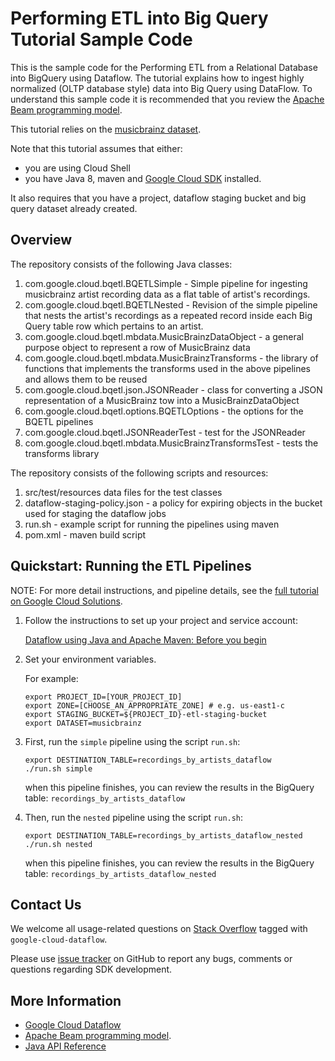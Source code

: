 # Performing ETL into Big Query Tutorial Sample Code

This is the sample code for the Performing ETL from a Relational Database into BigQuery using Dataflow.  The tutorial explains how to ingest highly normalized (OLTP database style) data into Big Query using DataFlow. To understand this sample code it is recommended that you review the [Apache Beam programming model](https://beam.apache.org/documentation/programming-guide/). 

This tutorial relies on the [musicbrainz dataset](https://musicbrainz.org/doc/MusicBrainz_Database). 

Note that this tutorial assumes that either:
* you are using Cloud Shell
* you have Java 8, maven and [Google Cloud SDK](https://cloud.google.com/sdk/docs/) installed.  

It also requires that you have a project, dataflow staging bucket and big query dataset already created. 


## Overview

The repository consists of the following Java classes: 

1. com.google.cloud.bqetl.BQETLSimple - Simple pipeline for ingesting musicbrainz artist recording data as a flat table of artist's recordings.
2. com.google.cloud.bqetl.BQETLNested - Revision of the simple pipeline that nests the artist's recordings as a repeated record inside each Big Query table row which pertains to an artist.
3. com.google.cloud.bqetl.mbdata.MusicBrainzDataObject - a general purpose object to represent a row of MusicBrainz data
4. com.google.cloud.bqetl.mbdata.MusicBrainzTransforms - the library of functions that implements the transforms used in the above pipelines and allows them to be reused
5. com.google.cloud.bqetl.json.JSONReader - class for converting a JSON representation of a MusicBrainz tow into a MusicBrainzDataObject
6. com.google.cloud.bqetl.options.BQETLOptions - the options for the BQETL pipelines
7. com.google.cloud.bqetl.JSONReaderTest - test for the JSONReader
8. com.google.cloud.bqetl.mbdata.MusicBrainzTransformsTest - tests the transforms library

The repository consists of the following scripts and resources: 

1. src/test/resources data files for the test classes 
1. dataflow-staging-policy.json - a policy for expiring objects in the bucket used for staging the dataflow jobs
1. run.sh - example script for running the pipelines using maven
1. pom.xml - maven build script 
 

## Quickstart: Running the ETL Pipelines

NOTE: For more detail instructions, and pipeline details, see the [full tutorial on Google Cloud Solutions](https://cloud.google.com/solutions/performing-etl-from-relational-database-into-bigquery). 

1. Follow the instructions to set up your project and service account:

   [Dataflow using Java and Apache Maven: Before you begin](https://cloud.google.com/dataflow/docs/quickstarts/quickstart-java-maven#before-you-begin)

1. Set your environment variables.  

   For example: 

     ```shell
     export PROJECT_ID=[YOUR_PROJECT_ID]
     export ZONE=[CHOOSE_AN_APPROPRIATE_ZONE] # e.g. us-east1-c
     export STAGING_BUCKET=${PROJECT_ID}-etl-staging-bucket
     export DATASET=musicbrainz
     
     ```

1. First, run the `simple` pipeline using the script `run.sh`:

     ```shell
     export DESTINATION_TABLE=recordings_by_artists_dataflow
     ./run.sh simple
     ```
     
   when this pipeline finishes, you can review the results in the BigQuery table: `recordings_by_artists_dataflow`

1. Then, run the `nested` pipeline using the script `run.sh`:

     ```shell
     export DESTINATION_TABLE=recordings_by_artists_dataflow_nested
     ./run.sh nested
     ```
    when this pipeline finishes, you can review the results in the BigQuery table: `recordings_by_artists_dataflow_nested`

## Contact Us

We welcome all usage-related questions on [Stack Overflow](http://stackoverflow.com/questions/tagged/google-cloud-dataflow)
tagged with `google-cloud-dataflow`.

Please use [issue tracker](https://github.com/GoogleCloudPlatform/bqii-dataflow/issues)
on GitHub to report any bugs, comments or questions regarding SDK development.

## More Information

* [Google Cloud Dataflow](https://cloud.google.com/dataflow/)
* [Apache Beam programming model](https://beam.apache.org/documentation/programming-guide/).
* [Java API Reference](https://cloud.google.com/dataflow/java-sdk/JavaDoc/index)
